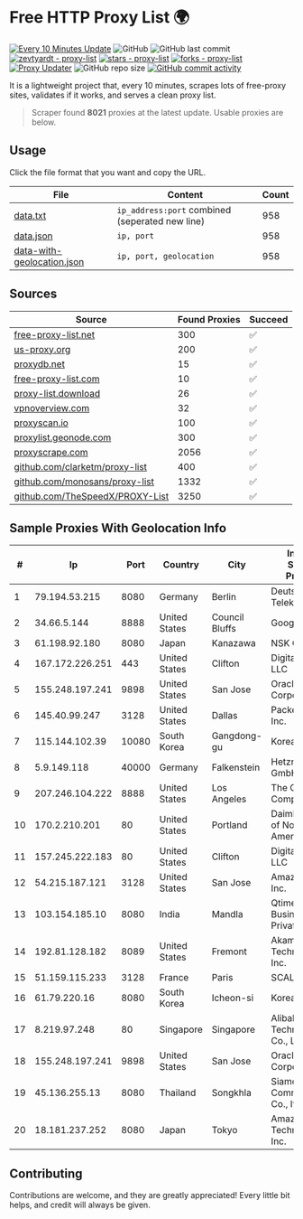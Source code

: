 
# Free HTTP Proxy List 🌍

[![Every 10 Minutes Update](https://github.com/mertguvencli/http-proxy-list/actions/workflows/main.yml/badge.svg?branch=main)](https://github.com/mertguvencli/http-proxy-list/actions/workflows/main.yml)
![GitHub](https://img.shields.io/github/license/mertguvencli/http-proxy-list)
![GitHub last commit](https://img.shields.io/github/last-commit/mertguvencli/http-proxy-list)
[![zevtyardt - proxy-list](https://img.shields.io/static/v1?label=zevtyardt&message=proxy-list&color=blue&logo=github)](https://github.com/zevtyardt/proxy-list "Go to GitHub repo")
[![stars - proxy-list](https://img.shields.io/github/stars/zevtyardt/proxy-list?style=social)](https://github.com/zevtyardt/proxy-list)
[![forks - proxy-list](https://img.shields.io/github/forks/zevtyardt/proxy-list?style=social)](https://github.com/zevtyardt/proxy-list)
[![Proxy Updater](https://github.com/zevtyardt/proxy-list/workflows/Proxy%20Updater/badge.svg)](https://github.com/zevtyardt/proxy-list/actions?query=workflow:"Proxy+Updater")
![GitHub repo size](https://img.shields.io/github/repo-size/zevtyardt/proxy-list)
[![GitHub commit activity](https://img.shields.io/github/commit-activity/m/zevtyardt/proxy-list?logo=commits)](https://github.com/zevtyardt/proxy-list/commits/main)

It is a lightweight project that, every 10 minutes, scrapes lots of free-proxy sites, validates if it works, and serves a clean proxy list.

> Scraper found **8021** proxies at the latest update. Usable proxies are below.

## Usage

Click the file format that you want and copy the URL.

|File|Content|Count|
|----|-------|-----|
|[data.txt](https://raw.githubusercontent.com/mertguvencli/http-proxy-list/main/proxy-list/data.txt)|`ip_address:port` combined (seperated new line)|958|
|[data.json](https://raw.githubusercontent.com/mertguvencli/http-proxy-list/main/proxy-list/data.json)|`ip, port`|958|
|[data-with-geolocation.json](https://raw.githubusercontent.com/mertguvencli/http-proxy-list/main/proxy-list/data-with-geolocation.json)|`ip, port, geolocation`|958|

## Sources

|Source|Found Proxies|Succeed|
|------|-------------|-------|
|[free-proxy-list.net](https://free-proxy-list.net)|300|✅|
|[us-proxy.org](https://www.us-proxy.org)|200|✅|
|[proxydb.net](http://proxydb.net)|15|✅|
|[free-proxy-list.com](https://free-proxy-list.com/?page=&port=&type%5B%5D=http&type%5B%5D=https&up_time=0&search=Search)|10|✅|
|[proxy-list.download](https://www.proxy-list.download/HTTP)|26|✅|
|[vpnoverview.com](https://vpnoverview.com/privacy/anonymous-browsing/free-proxy-servers)|32|✅|
|[proxyscan.io](https://www.proxyscan.io)|100|✅|
|[proxylist.geonode.com](https://proxylist.geonode.com/api/proxy-list?limit=300&page=1&sort_by=lastChecked&sort_type=desc&protocols=http,https)|300|✅|
|[proxyscrape.com](https://api.proxyscrape.com/v2/?request=displayproxies&protocol=http&timeout=10000&country=all&ssl=all&anonymity=all)|2056|✅|
|[github.com/clarketm/proxy-list](https://raw.githubusercontent.com/clarketm/proxy-list/master/proxy-list-raw.txt)|400|✅|
|[github.com/monosans/proxy-list](https://raw.githubusercontent.com/monosans/proxy-list/main/proxies/http.txt)|1332|✅|
|[github.com/TheSpeedX/PROXY-List](https://raw.githubusercontent.com/TheSpeedX/PROXY-List/master/http.txt)|3250|✅|


## Sample Proxies With Geolocation Info

|#|Ip|Port|Country|City|Internet Service Provider|
|-|--|----|-------|----|-------------------------|
|1|79.194.53.215|8080|Germany|Berlin|Deutsche Telekom AG|
|2|34.66.5.144|8888|United States|Council Bluffs|Google LLC|
|3|61.198.92.180|8080|Japan|Kanazawa|NSK Co., Ltd.|
|4|167.172.226.251|443|United States|Clifton|DigitalOcean, LLC|
|5|155.248.197.241|9898|United States|San Jose|Oracle Corporation|
|6|145.40.99.247|3128|United States|Dallas|Packet Host, Inc.|
|7|115.144.102.39|10080|South Korea|Gangdong-gu|Korea Telecom|
|8|5.9.149.118|40000|Germany|Falkenstein|Hetzner Online GmbH|
|9|207.246.104.222|8888|United States|Los Angeles|The Constant Company|
|10|170.2.210.201|80|United States|Portland|Daimler Trucks of North America LLC|
|11|157.245.222.183|80|United States|Clifton|DigitalOcean, LLC|
|12|54.215.187.121|3128|United States|San Jose|Amazon.com, Inc.|
|13|103.154.185.10|8080|India|Mandla|Qtime Businesses Private Limited|
|14|192.81.128.182|8089|United States|Fremont|Akamai Technologies, Inc.|
|15|51.159.115.233|3128|France|Paris|SCALEWAY|
|16|61.79.220.16|8080|South Korea|Icheon-si|Korea Telecom|
|17|8.219.97.248|80|Singapore|Singapore|Alibaba (US) Technology Co., Ltd.|
|18|155.248.197.241|9898|United States|San Jose|Oracle Corporation|
|19|45.136.255.13|8080|Thailand|Songkhla|Siamdata Communication Co., ltd.|
|20|18.181.237.252|8080|Japan|Tokyo|Amazon Technologies Inc.|



## Contributing

Contributions are welcome, and they are greatly appreciated! Every
little bit helps, and credit will always be given.

